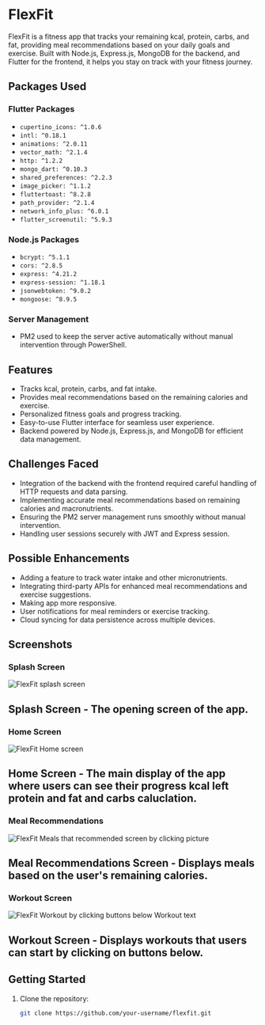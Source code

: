 # FlexFit

FlexFit is a fitness app that tracks your remaining kcal, protein, carbs, and fat, providing meal recommendations based on your daily goals and exercise. Built with Node.js, Express.js, MongoDB for the backend, and Flutter for the frontend, it helps you stay on track with your fitness journey.

## Packages Used

### Flutter Packages
- `cupertino_icons: ^1.0.6`
- `intl: ^0.18.1`
- `animations: ^2.0.11`
- `vector_math: ^2.1.4`
- `http: ^1.2.2`
- `mongo_dart: ^0.10.3`
- `shared_preferences: ^2.2.3`
- `image_picker: ^1.1.2`
- `fluttertoast: ^8.2.8`
- `path_provider: ^2.1.4`
- `network_info_plus: ^6.0.1`
- `flutter_screenutil: ^5.9.3`

### Node.js Packages
- `bcrypt: ^5.1.1`
- `cors: ^2.8.5`
- `express: ^4.21.2`
- `express-session: ^1.18.1`
- `jsonwebtoken: ^9.0.2`
- `mongoose: ^8.9.5`

### Server Management
- PM2 used to keep the server active automatically without manual intervention through PowerShell.

## Features
- Tracks kcal, protein, carbs, and fat intake.
- Provides meal recommendations based on the remaining calories and exercise.
- Personalized fitness goals and progress tracking.
- Easy-to-use Flutter interface for seamless user experience.
- Backend powered by Node.js, Express.js, and MongoDB for efficient data management.

## Challenges Faced
- Integration of the backend with the frontend required careful handling of HTTP requests and data parsing.
- Implementing accurate meal recommendations based on remaining calories and macronutrients.
- Ensuring the PM2 server management runs smoothly without manual intervention.
- Handling user sessions securely with JWT and Express session.

## Possible Enhancements
- Adding a feature to track water intake and other micronutrients.
- Integrating third-party APIs for enhanced meal recommendations and exercise suggestions.
- Making app more responsive.
- User notifications for meal reminders or exercise tracking.
- Cloud syncing for data persistence across multiple devices.

## Screenshots

### Splash Screen
![FlexFit splash screen](assets/screenshot1.jpeg?raw=true)
## Splash Screen - The opening screen of the app.

### Home Screen
![FlexFit Home screen](assets/screenshot2.jpeg?raw=true)
## Home Screen - The main display of the app where users can see their progress kcal left protein and fat and carbs caluclation.

### Meal Recommendations
![FlexFit Meals that recommended screen by clicking picture](assets/screenshot3.jpeg?raw=true)
## Meal Recommendations Screen - Displays meals based on the user's remaining calories.

### Workout Screen
![FlexFit Workout by clicking buttons below Workout text](/assets/screenshot4.jpeg?raw=true)
## Workout Screen - Displays workouts that users can start by clicking on buttons below.





## Getting Started

1. Clone the repository:
   ```bash
   git clone https://github.com/your-username/flexfit.git
